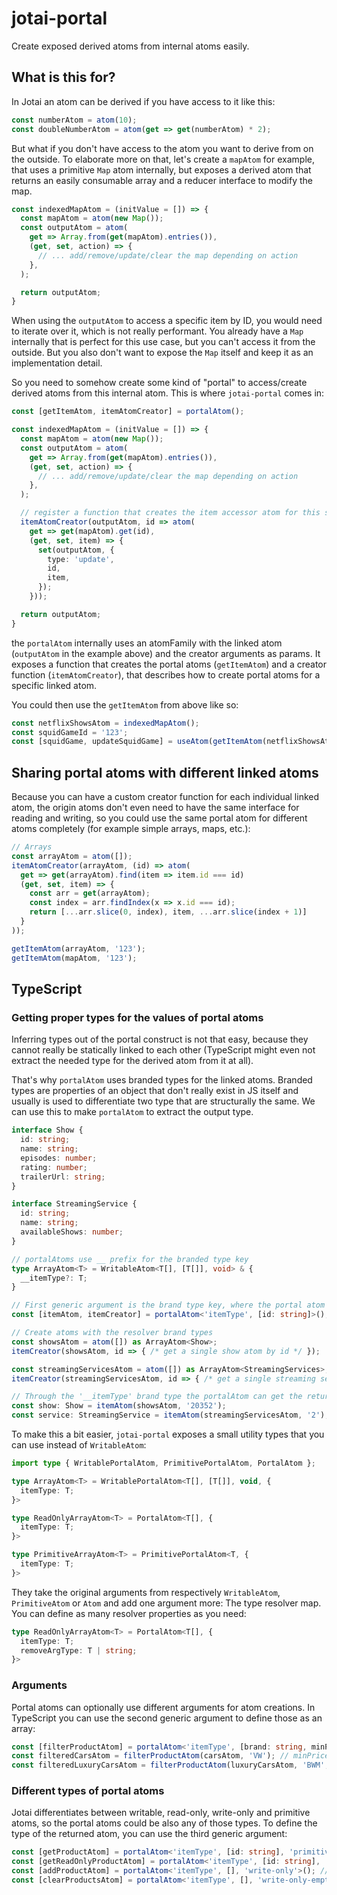 # jotai-portal

Create exposed derived atoms from internal atoms easily.

## What is this for?

In Jotai an atom can be derived if you have access to it like this:

```ts
const numberAtom = atom(10);
const doubleNumberAtom = atom(get => get(numberAtom) * 2);
```

But what if you don't have access to the atom you want to derive from on the outside. To elaborate
more on that, let's create a `mapAtom` for example, that uses a primitive `Map` atom internally, but
exposes a derived atom that returns an easily consumable array and a reducer interface to modify the map.

```ts
const indexedMapAtom = (initValue = []) => {
  const mapAtom = atom(new Map());
  const outputAtom = atom(
    get => Array.from(get(mapAtom).entries()),
    (get, set, action) => {
      // ... add/remove/update/clear the map depending on action
    },
  );

  return outputAtom;
}
```

When using the `outputAtom` to access a specific item by ID, you would need to iterate over it, which
is not really performant. You already have a `Map` internally that is perfect for this use case, but
you can't access it from the outside. But you also don't want to expose the `Map` itself and keep
it as an implementation detail.

So you need to somehow create some kind of "portal" to access/create derived atoms from this internal
atom. This is where `jotai-portal` comes in:

```ts
const [getItemAtom, itemAtomCreator] = portalAtom();

const indexedMapAtom = (initValue = []) => {
  const mapAtom = atom(new Map());
  const outputAtom = atom(
    get => Array.from(get(mapAtom).entries()),
    (get, set, action) => {
      // ... add/remove/update/clear the map depending on action
    },
  );

  // register a function that creates the item accessor atom for this specific mapAtom
  itemAtomCreator(outputAtom, id => atom(
    get => get(mapAtom).get(id),
    (get, set, item) => {
      set(outputAtom, {
        type: 'update',
        id,
        item,
      });
    }));

  return outputAtom;
}
```

the `portalAtom` internally uses an atomFamily with the linked atom (`outputAtom` in the example above)
and the creator arguments as params. It exposes a function that creates the portal atoms (`getItemAtom`)
and a creator function (`itemAtomCreator`), that describes how to create portal atoms for a specific
linked atom.

You could then use the `getItemAtom` from above like so:

```ts
const netflixShowsAtom = indexedMapAtom();
const squidGameId = '123';
const [squidGame, updateSquidGame] = useAtom(getItemAtom(netflixShowsAtom, '123'));
```

## Sharing portal atoms with different linked atoms

Because you can have a custom creator function for each individual linked atom, the origin atoms don't
even need to have the same interface for reading and writing, so you could use the same portal atom
for different atoms completely (for example simple arrays, maps, etc.):

```ts
// Arrays
const arrayAtom = atom([]);
itemAtomCreator(arrayAtom, (id) => atom(
  get => get(arrayAtom).find(item => item.id === id)
  (get, set, item) => {
    const arr = get(arrayAtom);
    const index = arr.findIndex(x => x.id === id);
    return [...arr.slice(0, index), item, ...arr.slice(index + 1)]
  }
));

getItemAtom(arrayAtom, '123');
getItemAtom(mapAtom, '123');
```

## TypeScript

### Getting proper types for the values of portal atoms

Inferring types out of the portal construct is not that easy, because they cannot really be statically
linked to each other (TypeScript might even not extract the needed type for the derived atom from it at all).

That's why `portalAtom` uses branded types for the linked atoms. Branded types are properties of an object
that don't really exist in JS itself and usually is used to differentiate two type that are structurally the same.
We can use this to make `portalAtom` to extract the output type.

```ts
interface Show {
  id: string;
  name: string;
  episodes: number;
  rating: number;
  trailerUrl: string;
}

interface StreamingService {
  id: string;
  name: string;
  availableShows: number;
}

// portalAtoms use __ prefix for the branded type key
type ArrayAtom<T> = WritableAtom<T[], [T[]], void> & {
  __itemType?: T;
}

// First generic argument is the brand type key, where the portal atom extracts it's return value type
const [itemAtom, itemCreator] = portalAtom<'itemType', [id: string]>();

// Create atoms with the resolver brand types
const showsAtom = atom([]) as ArrayAtom<Show>;
itemCreator(showsAtom, id => { /* get a single show atom by id */ });

const streamingServicesAtom = atom([]) as ArrayAtom<StreamingServices>;
itemCreator(streamingServicesAtom, id => { /* get a single streaming service atom by id */ });

// Through the '__itemType' brand type the portalAtom can get the return type from different atoms
const show: Show = itemAtom(showsAtom, '20352');
const service: StreamingService = itemAtom(streamingServicesAtom, '2');
```

To make this a bit easier, `jotai-portal` exposes a small utility types that you can use instead of `WritableAtom`:

```ts
import type { WritablePortalAtom, PrimitivePortalAtom, PortalAtom };

type ArrayAtom<T> = WritablePortalAtom<T[], [T[]], void, {
  itemType: T;
}>

type ReadOnlyArrayAtom<T> = PortalAtom<T[], {
  itemType: T;
}>

type PrimitiveArrayAtom<T> = PrimitivePortalAtom<T, {
  itemType: T;
}>
```

They take the original arguments from respectively `WritableAtom`, `PrimitiveAtom` or `Atom` and
add one argument more: The type resolver map. You can define as many resolver properties as you need:

```ts
type ReadOnlyArrayAtom<T> = PortalAtom<T[], {
  itemType: T;
  removeArgType: T | string;
}>
```

### Arguments

Portal atoms can optionally use different arguments for atom creations. In TypeScript you can use the second
generic argument to define those as an array:

```ts
const [filterProductAtom] = portalAtom<'itemType', [brand: string, minPrice?: number]>();
const filteredCarsAtom = filterProductAtom(carsAtom, 'VW'); // minPrice argument is optional
const filteredLuxuryCarsAtom = filterProductAtom(luxuryCarsAtom, 'BWM', 80000);
```

### Different types of portal atoms

Jotai differentiates between writable, read-only, write-only and primitive atoms, so the portal atoms
could be also any of those types. To define the type of the returned atom, you can use the third generic argument:

```ts
const [getProductAtom] = portalAtom<'itemType', [id: string], 'primitive'>();
const [getReadOnlyProductAtom] = portalAtom<'itemType', [id: string], 'read-only'>();
const [addProductAtom] = portalAtom<'itemType', [], 'write-only'>(); // returned atom uses itemType as setter arg
const [clearProductsAtom] = portalAtom<'itemType', [], 'write-only-empty'>(); // returned atom has no setter arg
```
